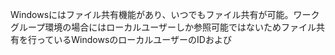 Windowsにはファイル共有機能があり、いつでもファイル共有が可能。ワークグループ環境の場合にはローカルユーザーしか参照可能ではないためファイル共有を行っているWindowsのローカルユーザーのIDおよび